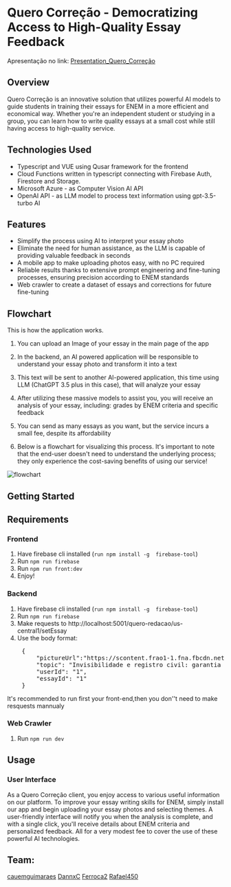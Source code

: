 # Quero Correção - Democratizing Access to High-Quality Essay Feedback
Apresentação no link: [Presentation_Quero_Correção](https://www.canva.com/design/DAFsEfXHSao/9Y2riiyswYXJEstHxzTB9A/edit?utm_content=DAFsEfXHSao&utm_campaign=designshare&utm_medium=link2&utm_source=sharebutton)

## Overview
Quero Correção is an innovative solution that utilizes powerful AI models to guide students in training their essays for ENEM in a more efficient and economical way. Whether you're an independent student or studying in a group, you can learn how to write quality essays at a small cost while still having access to high-quality service.


## Technologies Used
* Typescript and VUE using Qusar framework for the frontend
* Cloud  Functions written in typescript connecting with Firebase Auth, Firestore and Storage.
* Microsoft Azure - as Computer Vision AI API
* OpenAI API - as LLM model to process text information using  gpt-3.5-turbo AI


## Features
* Simplify the process using AI to interpret your essay photo
* Eliminate the need for human assistance, as the LLM is capable of providing valuable feedback in seconds
* A mobile app to make uploading photos easy, with no PC required
* Reliable results thanks to extensive prompt engineering and fine-tuning processes, ensuring precision according to ENEM standards
* Web crawler to create a dataset of essays and corrections for future fine-tuning


## Flowchart
This is how the application works.
1. You can upload an Image of your essay in the main page of the app

2. In the backend, an AI powered application will be responsible to understand your essay photo and transform it into a text

3. This text will be sent to another AI-powered application, this time using LLM (ChatGPT 3.5 plus in this case), that will analyze your essay

4. After utilizing these massive models to assist you, you will receive an analysis of your essay, including: grades by ENEM criteria and specific feedback

5. You can send as many essays as you want, but the service incurs a small fee, despite its affordability

6. Below is a flowchart for visualizing this process. It's important to note that the end-user doesn't need to understand the underlying process; they only experience the cost-saving benefits of using our service!

![flowchart](https://github.com/Ferroca2/Quero-Correcao/assets/101767386/c77677ad-9dd2-43a6-820f-50aa393b8700)


## Getting Started
## Requirements

### Frontend
1. Have firebase cli installed (`run npm install -g  firebase-tool`)
2. Run `npm run firebase`
3. Run `npm run front:dev`
4. Enjoy!

### Backend 
1. Have firebase cli installed (`run npm install -g  firebase-tool`)
2. Run `npm run firebase`
3. Make requests to http://localhost:5001/quero-redacao/us-central1/setEssay
4. Use the body format:

 <pre>
    {
        "pictureUrl":"https://scontent.frao1-1.fna.fbcdn.net/v/t39.30808-6/367734184_2527963660702475_4959393267487895349_n.jpg_nc_cat=106&ccb=17&_nc_sid=730e14&_nc_ohc=sjwqcAL8XrUAX8mdhKs&_nc_ht=scontent.frao1-1.fna&oh=00_AfB3jJXQD5x_jJpvvVQ9ykgobl23T7yfUGF9uyGSemwGWQ&oe=64E77122",
        "topic": "Invisibilidade e registro civil: garantia de acesso à cidadania no Brasil",
        "userId": "1",
        "essayId": "1"
    }
</pre>

It's recommended to run first your front-end,then  you don''t need to make resquests mannualy

### Web Crawler
1. Run `npm run dev`

## Usage
### User Interface
As a Quero Correção client, you enjoy access to various useful information on our platform. To improve your essay writing skills for ENEM, simply install our app and begin uploading your essay photos and selecting themes. A user-friendly interface will notify you when the analysis is complete, and with a single click, you'll receive details about ENEM criteria and personalized feedback. All for a very modest fee to cover the use of these powerful AI technologies.



## Team:
[cauemguimaraes](https://github.com/cauemguimaraes)
[DannxC](https://github.com/DannxC)
[Ferroca2](https://github.com/Ferroca2)
[Rafael450](https://github.com/Rafael450)
